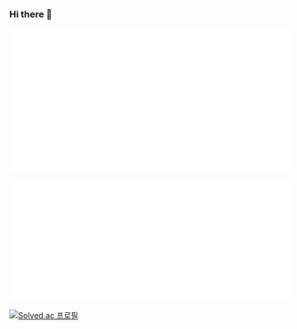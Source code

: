 ### Hi there 👋

<!--
**MagicaQuartet/MagicaQuartet** is a ✨ _special_ ✨ repository because its `README.md` (this file) appears on your GitHub profile.

Here are some ideas to get you started:

- 🔭 I’m currently working on ...
- 🌱 I’m currently learning ...
- 👯 I’m looking to collaborate on ...
- 🤔 I’m looking for help with ...
- 💬 Ask me about ...
- 📫 How to reach me: ...
- 😄 Pronouns: ...
- ⚡ Fun fact: ...
-->

![Metrics](https://github.com/MagicaQuartet/MagicaQuartet/blob/master/metrics.classic.svg)

<!-- ![Metrics](https://github.com/MagicaQuartet/MagicaQuartet/blob/master/metrics.plugin.languages.svg) -->

![Metrics](https://github.com/MagicaQuartet/MagicaQuartet/blob/master/metrics.plugin.isocalendar.svg)

[![Solved.ac 프로필](http://mazassumnida.wtf/api/v2/generate_badge?boj=kaname_madoka)](https://solved.ac/kaname_madoka)
